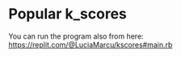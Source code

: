 # Popular k_scores

You can run the program also from here: https://replit.com/@LuciaMarcu/kscores#main.rb
